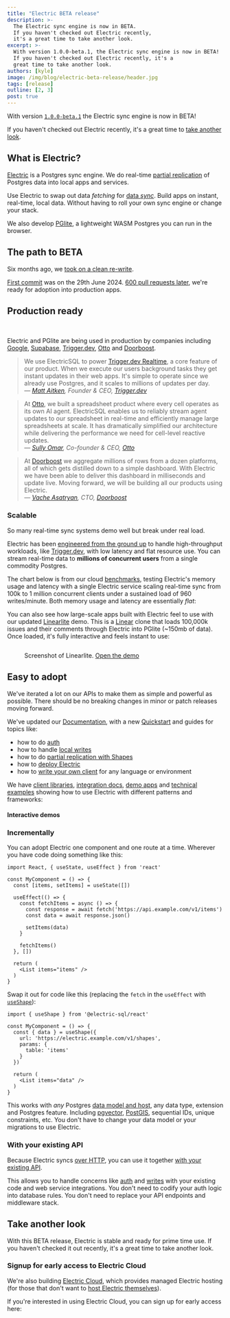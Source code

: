 ```yaml
---
title: "Electric BETA release"
description: >-
  The Electric sync engine is now in BETA.
  If you haven't checked out Electric recently,
  it's a great time to take another look.
excerpt: >-
  With version 1.0.0-beta.1, the Electric sync engine is now in BETA!
  If you haven't checked out Electric recently, it's a
  great time to take another look.
authors: [kyle]
image: /img/blog/electric-beta-release/header.jpg
tags: [release]
outline: [2, 3]
post: true
---
```


<script setup>
  import LogoStrip from '/static/img/blog/electric-beta-release/logo-strip.svg'
  import LogoStripSm from '/static/img/blog/electric-beta-release/logo-strip.sm.svg'
  import LogoStripXs from '/static/img/blog/electric-beta-release/logo-strip.xs.svg'
  import LogoStripXxs from '/static/img/blog/electric-beta-release/logo-strip.xxs.svg'
  import LinearLiteScreenshot from '/static/img/blog/electric-beta-release/linearlite-screenshot.png'
  import ScalabilityChart from '../../src/components/ScalabilityChart.vue'

  import { onMounted } from 'vue'

  import { data as demosData } from '../../data/demos.data.ts'
  const { demos } = demosData

  const notesDemo = demos.find(x => x.link === '/demos/notes')
  const pixelArtDemo = demos.find(x => x.link === '/demos/pixel-art')

  onMounted(async () => {
    if (typeof window !== 'undefined' && document.querySelector) {
      let links = document.querySelectorAll('.cloud-cta a.VPButton.brand')

      links.forEach((link) => {
        if (link.querySelector('span.vpi-electric-icon')) {
          return
        }

        const icon = document.createElement('span')
        icon.classList.add('vpi-electric-icon')

        link.prepend(icon)
      })
    }
  })
</script>

With version [`1.0.0-beta.1`](https://github.com/electric-sql/electric/releases) the Electric sync engine is now in BETA!

If you haven't checked out Electric recently, it's a great time to [take another look](/docs/intro).

## What is Electric?

[Electric](/product/electric) is a Postgres sync engine. We do real-time [partial replication](/docs/guides/shapes) of Postgres data into local apps and services.

Use Electric to swap out data *fetching* for [data *sync*](/use-cases/data-sync). Build apps on instant, real-time, local data. Without having to roll your own sync engine or change your stack.

We also develop [PGlite](/product/pglite), a lightweight WASM Postgres you can run in the browser.

## The path to BETA

Six months ago, we [took on a clean re-write](/blog/2024/07/17/electric-next).

[First commit](https://github.com/electric-sql/archived-electric-next/commit/fc406d77caca923d1fb595d921102f25c7ce3856) was on the 29th June 2024. [600 pull requests later](https://github.com/electric-sql/electric/pulls?q=is%3Apr+is%3Aclosed), we're ready for adoption into production apps.

## Production ready

<figure>
  <img :src="LogoStrip" class="hidden-sm" />
  <img :src="LogoStripSm" class="hidden-xs block-sm" />
  <img :src="LogoStripXs" class="hidden-xxs block-xs" />
  <img :src="LogoStripXxs" class="block-xxs" />
</figure>

Electric and PGlite are being used in production by companies including [Google](https://firebase.google.com/docs/data-connect), [Supabase](https://database.build), [Trigger.dev](https://trigger.dev/launchweek/0/realtime), [Otto](https://ottogrid.ai) and [Doorboost](https://www.doorboost.com).

> We use ElectricSQL to power [Trigger.dev Realtime](https://trigger.dev/launchweek/0/realtime), a core feature of our product. When we execute our users background tasks they get instant updates in their web apps. It's simple to operate since we already use Postgres, and it scales to millions of updates per day.<br />
> *&mdash; [Matt Aitken](https://www.linkedin.com/in/mattaitken1985), Founder &amp; CEO, [Trigger.dev](https://trigger.dev)*

> At [Otto](https://ottogrid.ai), we built a spreadsheet product where every cell operates as its own AI agent. ElectricSQL enables us to reliably stream agent updates to our spreadsheet in real-time and efficiently manage large spreadsheets at scale. It has dramatically simplified our architecture while delivering the performance we need for cell-level reactive updates.<br />
> *&mdash; [Sully Omar](https://x.com/SullyOmarr), Co-founder &amp; CEO, [Otto](https://ottogrid.ai)*

> At [Doorboost](https://www.doorboost.com) we aggregate millions of rows from a dozen platforms, all of which gets distilled down to a simple dashboard. With Electric we have been able to deliver this dashboard in milliseconds and update live. Moving forward, we will be building all our products using Electric.<br />
> *&mdash; [Vache Asatryan](https://am.linkedin.com/in/vacheasatryan), CTO, [Doorboost](https://doorboost.com)*

### Scalable

So many real-time sync systems demo well but break under real load.

Electric has been [engineered from the ground up](/docs/api/http) to handle high-throughput workloads, like [Trigger.dev](https://trigger.dev/launchweek/0/realtime), with low latency and flat resource use. You can stream real-time data to **millions of concurrent users** from a single commodity Postgres.

The chart below is from our cloud [benchmarks](/docs/reference/benchmarks), testing Electric's memory usage and latency with a single Electric service scaling real-time sync from 100k to 1 million concurrent clients under a sustained load of 960 writes/minute. Both memory usage and latency are essentially <em>flat</em>:

<figure>
  <ScalabilityChart />
</figure>

You can also see how large-scale apps built with Electric feel to use with our updated [ Linearlite](/demos/linearlite) demo. This is a [Linear](https://linear.app) clone that loads 100,000k issues and their comments through Electric into PGlite (~150mb of data). Once loaded, it's fully interactive and feels instant to use:

<figure>
  <p>
    <a href="https://linearlite.examples.electric-sql.com" target="_blank">
      <img :src="LinearLiteScreenshot" />
    </a>
  </p>
  <figcaption>
    Screenshot of Linearlite.
    <a href="https://linearlite.examples.electric-sql.com" target="_blank">
      Open the demo</a>
  </figcaption>
</figure>

## Easy to adopt

We've iterated a lot on our APIs to make them as simple and powerful as possible. There should be no breaking changes in minor or patch releases moving forward.

We've updated our [Documentation](/docs/intro), with a new [Quickstart](/docs/quickstart) and guides for topics like:

- how to do [auth](/docs/guides/auth)
- how to handle [local writes](/docs/guides/writes)
- how to do [partial replication with Shapes](/docs/guides/shapes)
- how to [deploy Electric](/docs/guides/deployment)
- how to [write your own client](/docs/guides/client-development) for any language or environment

We have [client libraries](/docs/api/clients/typescript), [integration docs](/docs/integrations/react), [demo apps](/demos) and [technical examples](/demos#technical-examples) showing how to use Electric with different patterns and frameworks:

#### Interactive demos

<div class="demos-grid">
  <DemoListing :demo="notesDemo" />
  <DemoListing :demo="pixelArtDemo" />
</div>

### Incrementally

You can adopt Electric one component and one route at a time. Wherever you have code doing something like this:

```tsx
import React, { useState, useEffect } from 'react'

const MyComponent = () => {
  const [items, setItems] = useState([])

  useEffect(() => {
    const fetchItems = async () => {
      const response = await fetch('https://api.example.com/v1/items')
      const data = await response.json()

      setItems(data)
    }

    fetchItems()
  }, [])

  return (
    <List items="items" />
  )
}
```

Swap it out for code like this (replacing the `fetch` in the `useEffect` with [`useShape`](/docs/integrations/react)):

```tsx
import { useShape } from '@electric-sql/react'

const MyComponent = () => {
  const { data } = useShape({
    url: 'https://electric.example.com/v1/shapes',
    params: {
      table: 'items'
    }
  })

  return (
    <List items="data" />
  )
}
```

This works with *any* Postgres [data model and host](/docs/guides/deployment), any data type, extension and Postgres feature. Including [pgvector](https://github.com/pgvector/pgvector), [PostGIS](https://postgis.net), sequential IDs, unique constraints, etc. You don't have to change your data model or your migrations to use Electric.

### With your existing API

Because Electric syncs [over HTTP](/docs/api/http), you can use it together [with your existing API](/blog/2024/11/21/local-first-with-your-existing-api).

This allows you to handle concerns like [auth](/docs/guides/auth) and [writes](/docs/guides/writes) with your existing code and web service integrations. You don't need to codify your auth logic into database rules. You don't need to replace your API endpoints and middleware stack.

## Take another look

With this BETA release, Electric is stable and ready for prime time use. If you haven't checked it out recently, it's a great time to take another look.

<div class="actions cta-actions page-footer-actions left">
  <div class="action">
    <VPButton
        href="/docs/quickstart"
        text="Quickstart"
        theme="brand"
    />
  </div>
  <div class="action">
    <VPButton
        href="/docs/intro"
        text="Documentation"
        theme="alt"
    />
  </div>
</div>

### Signup for early access to Electric Cloud

We're also building [Electric Cloud](/product/cloud), which provides managed Electric hosting (for those that don't want to [host Electric themselves](/docs/guides/deployment)).

If you're interested in using Electric Cloud, you can sign up for early access here:

<div class="actions cta-actions page-footer-actions left">
  <div class="action cloud-cta">
    <VPButton
        href="/product/cloud/sign-up"
        text="Sign up "
        theme="brand"
    />
  </div>
</div>
